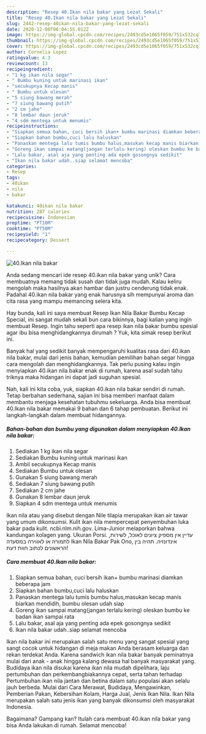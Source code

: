 ```yaml
---
description: "Resep 40.Ikan nila bakar yang Lezat Sekali"
title: "Resep 40.Ikan nila bakar yang Lezat Sekali"
slug: 2442-resep-40ikan-nila-bakar-yang-lezat-sekali
date: 2020-12-08T06:04:55.012Z
image: https://img-global.cpcdn.com/recipes/2493cd5e1065f059/751x532cq70/40ikan-nila-bakar-foto-resep-utama.jpg
thumbnail: https://img-global.cpcdn.com/recipes/2493cd5e1065f059/751x532cq70/40ikan-nila-bakar-foto-resep-utama.jpg
cover: https://img-global.cpcdn.com/recipes/2493cd5e1065f059/751x532cq70/40ikan-nila-bakar-foto-resep-utama.jpg
author: Cornelia Lopez
ratingvalue: 4.3
reviewcount: 13
recipeingredient:
- "1 kg ikan nila segar"
- " Bumbu kuning untuk marinasi ikan"
- "secukupnya Kecap manis"
- " Bumbu untuk olesan"
- "5 siung bawang merah"
- "7 siung bawang putih"
- "2 cm jahe"
- "8 lembar daun jeruk"
- "4 sdm mentega untuk menumis"
recipeinstructions:
- "Siapkan semua bahan, cuci bersih ikan+ bumbu marinasi diamkan beberapa jam"
- "Siapkan bahan bumbu,cuci lalu haluskan"
- "Panaskan mentega lalu tumis bumbu halus,masukan kecap manis biarkan mendidih, bumbu olesan udah siap"
- "Goreng ikan sampai matang(jangan terlalu kering) oleskan bumbu ke badan ikan sampai rata"
- "Lalu bakar, asal aja yang penting ada epek gosongnya sedikit"
- "Ikan nila bakar udah..siap selamat mencoba"
categories:
- Resep
tags:
- 40ikan
- nila
- bakar

katakunci: 40ikan nila bakar 
nutrition: 287 calories
recipecuisine: Indonesian
preptime: "PT10M"
cooktime: "PT50M"
recipeyield: "1"
recipecategory: Dessert

---
```



![40.Ikan nila bakar](https://img-global.cpcdn.com/recipes/2493cd5e1065f059/751x532cq70/40ikan-nila-bakar-foto-resep-utama.jpg)

Anda sedang mencari ide resep 40.ikan nila bakar yang unik? Cara membuatnya memang tidak susah dan tidak juga mudah. Kalau keliru mengolah maka hasilnya akan hambar dan justru cenderung tidak enak. Padahal 40.ikan nila bakar yang enak harusnya sih mempunyai aroma dan cita rasa yang mampu memancing selera kita.

Hay bunda, kali ini saya membuat Resep Ikan Nila Bakar Bumbu Kecap Special, ini sangat mudah sekali bun cara bikinnya, bagi kalian yang ingin membuat Resep. Ingin tahu seperti apa resep ikan nila bakar bumbu spesial agar ibu bisa menghidangkannya dirumah ? Yuk, kita simak resep berikut ini.

Banyak hal yang sedikit banyak mempengaruhi kualitas rasa dari 40.ikan nila bakar, mulai dari jenis bahan, kemudian pemilihan bahan segar hingga cara mengolah dan menghidangkannya. Tak perlu pusing kalau ingin menyiapkan 40.ikan nila bakar enak di rumah, karena asal sudah tahu triknya maka hidangan ini dapat jadi suguhan spesial.


Nah, kali ini kita coba, yuk, siapkan 40.ikan nila bakar sendiri di rumah. Tetap berbahan sederhana, sajian ini bisa memberi manfaat dalam membantu menjaga kesehatan tubuhmu sekeluarga. Anda bisa membuat 40.Ikan nila bakar memakai 9 bahan dan 6 tahap pembuatan. Berikut ini langkah-langkah dalam membuat hidangannya.

<!--inarticleads1-->

##### Bahan-bahan dan bumbu yang digunakan dalam menyiapkan 40.Ikan nila bakar:

1. Sediakan 1 kg ikan nila segar
1. Sediakan  Bumbu kuning untuk marinasi ikan
1. Ambil secukupnya Kecap manis
1. Sediakan  Bumbu untuk olesan
1. Gunakan 5 siung bawang merah
1. Sediakan 7 siung bawang putih
1. Sediakan 2 cm jahe
1. Gunakan 8 lembar daun jeruk
1. Siapkan 4 sdm mentega untuk menumis


Ikan nila atau yang disebut dengan Nile tilapia merupakan ikan air tawar yang umum dikonsumsi. Kulit ikan nila mempercepat penyembuhan luka bakar pada kulit. ncbi.nlm.nih.gov. Lima-Junior melaporkan bahwa kandungan kolagen yang. Ukuran Porsi. עדיין אין מספיק ציונים לאוכל, לשירות, לתמורה או לאווירה במסעדה ‪Ikan Nila Bakar Pak Ono‬, אינדונזיה. תהיה בין הראשונים לכתוב חוות דעת! 

<!--inarticleads2-->

##### Cara membuat 40.Ikan nila bakar:

1. Siapkan semua bahan, cuci bersih ikan+ bumbu marinasi diamkan beberapa jam
1. Siapkan bahan bumbu,cuci lalu haluskan
1. Panaskan mentega lalu tumis bumbu halus,masukan kecap manis biarkan mendidih, bumbu olesan udah siap
1. Goreng ikan sampai matang(jangan terlalu kering) oleskan bumbu ke badan ikan sampai rata
1. Lalu bakar, asal aja yang penting ada epek gosongnya sedikit
1. Ikan nila bakar udah..siap selamat mencoba


Ikan nila bakar ini merupakan salah satu menu yang sangat spesial yang sangt cocok untuk hidangan di meja makan Anda berasam keluarga dan rekan terdekat Anda. Karena sandwich ikan nila bakar banyak peminatnya mulai dari anak - anak hingga kalang dewasa hal banyak masyarakat yang. Budidaya ikan nila disukai karena ikan nila mudah dipelihara, laju pertumbuhan dan perkembangbiakannya cepat, serta tahan terhadap Pertumbuhan ikan nila jantan dan betina dalam satu populasi akan selalu jauh berbeda. Mulai dari Cara Merawat, Budidaya, Mengawinkan, Pemberian Pakan, Kebersihan Kolam, Harga Jual, Jenis Ikan Nila. Ikan Nila merupakan salah satu jenis ikan yang banyak dikonsumsi oleh masyarakat Indonesia. 

Bagaimana? Gampang kan? Itulah cara membuat 40.ikan nila bakar yang bisa Anda lakukan di rumah. Selamat mencoba!
